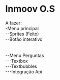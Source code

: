 # Inmoov O.S

A fazer:
<br>
-Menu principal<br>
--Sprites (Feito)<br>
--Botão interativo<br>
<br>
<br>
--Menu Perguntas<br>
---Textbox <br>
---Textbubbles <br>
---Integração Api <br>
